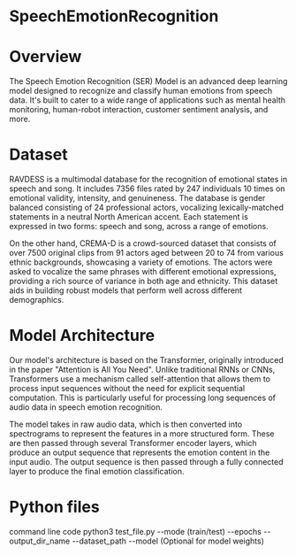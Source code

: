 # SpeechEmotionRecognition
# Overview
The Speech Emotion Recognition (SER) Model is an advanced deep learning model designed to recognize and classify human emotions from speech data. It's built to cater to a wide range of applications such as mental health monitoring, human-robot interaction, customer sentiment analysis, and more.
# Dataset
RAVDESS is a multimodal database for the recognition of emotional states in speech and song. It includes 7356 files rated by 247 individuals 10 times on emotional validity, intensity, and genuineness. The database is gender balanced consisting of 24 professional actors, vocalizing lexically-matched statements in a neutral North American accent. Each statement is expressed in two forms: speech and song, across a range of emotions.

On the other hand, CREMA-D is a crowd-sourced dataset that consists of over 7500 original clips from 91 actors aged between 20 to 74 from various ethnic backgrounds, showcasing a variety of emotions. The actors were asked to vocalize the same phrases with different emotional expressions, providing a rich source of variance in both age and ethnicity. This dataset aids in building robust models that perform well across different demographics.
# Model Architecture
Our model's architecture is based on the Transformer, originally introduced in the paper "Attention is All You Need". Unlike traditional RNNs or CNNs, Transformers use a mechanism called self-attention that allows them to process input sequences without the need for explicit sequential computation. This is particularly useful for processing long sequences of audio data in speech emotion recognition.

The model takes in raw audio data, which is then converted into spectrograms to represent the features in a more structured form. These are then passed through several Transformer encoder layers, which produce an output sequence that represents the emotion content in the input audio. The output sequence is then passed through a fully connected layer to produce the final emotion classification.
# Python files
command line code
python3 test_file.py --mode (train/test) --epochs --output_dir_name --dataset_path --model (Optional for model weights)

